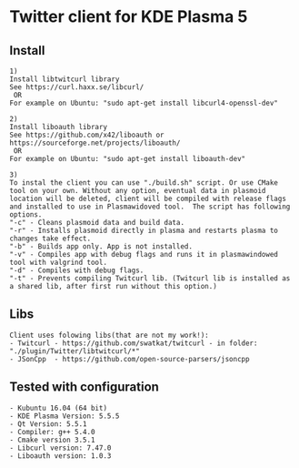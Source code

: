 # Twitter client for KDE Plasma 5

## Install
	1)
	Install libtwitcurl library
	See https://curl.haxx.se/libcurl/
	 OR
	For example on Ubuntu: "sudo apt-get install libcurl4-openssl-dev"

	2)
	Install liboauth library
	See https://github.com/x42/liboauth or https://sourceforge.net/projects/liboauth/
	 OR
	For example on Ubuntu: "sudo apt-get install liboauth-dev"

	3)
	To instal the client you can use "./build.sh" script. Or use CMake tool on your own. Without any option, eventual data in plasmoid location will be deleted, client will be compiled with release flags and installed to use in Plasmawidoved tool.  The script has following options.
	"-c" - Cleans plasmoid data and build data.
	"-r" - Installs plasmoid directly in plasma and restarts plasma to changes take effect.
	"-b" - Builds app only. App is not installed.
	"-v" - Compiles app with debug flags and runs it in plasmawindowed tool with valgrind tool.
	"-d" - Compiles with debug flags.
	"-t" - Prevents compiling Twitcurl lib. (Twitcurl lib is installed as a shared lib, after first run without this option.)

## Libs
	Client uses folowing libs(that are not my work!):
	- Twitcurl - https://github.com/swatkat/twitcurl - in folder: "./plugin/Twitter/libtwitcurl/*"
	- JSonCpp  - https://github.com/open-source-parsers/jsoncpp 

## Tested with configuration
	- Kubuntu 16.04 (64 bit)
	- KDE Plasma Version: 5.5.5 
	- Qt Version: 5.5.1
	- Compiler: g++ 5.4.0
	- Cmake version 3.5.1
	- Libcurl version: 7.47.0
	- Liboauth version: 1.0.3
